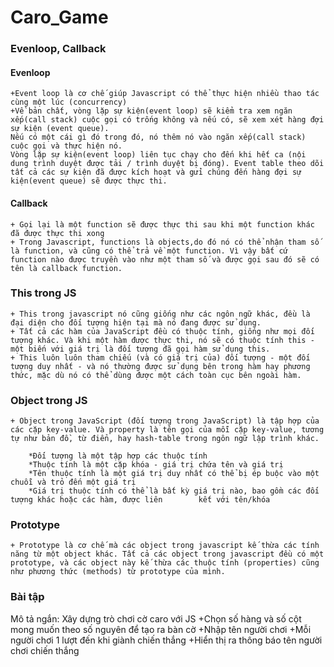 # Caro_Game

### Evenloop, Callback
#### Evenloop
	+Event loop là cơ chế giúp Javascript có thể thực hiện nhiều thao tác cùng một lúc (concurrency)
	+Về bản chất, vòng lặp sự kiện(event loop) sẽ kiểm tra xem ngăn xếp(call stack) cuộc gọi có trống không và nếu có, sẽ xem xét hàng đợi sự kiện (event queue).
	Nếu có một cái gì đó trong đó, nó thêm nó vào ngăn xếp(call stack) cuộc gọi và thực hiện nó. 
	Vòng lặp sự kiện(event loop) liên tục chạy cho đến khi hết ca (nội dung trình duyệt được tải / trình duyệt bị đóng). Event table theo dõi tất cả các sự kiện đã được kích hoạt và gửi chúng đến hàng đợi sự kiện(event queue) sẽ được thực thi. 

#### Callback
	+ Gọi lại là một function sẽ được thực thi sau khi một function khác đã được thực thi xong 
	+ Trong Javascript, functions là objects,do đó nó có thể nhận tham số là function, và cũng có thể trả về một function. Vì vậy bất cứ function nào được truyền vào như một tham số và được gọi sau đó sẽ có tên là callback function.

### This trong JS
	+ This trong javascript nó cũng giống như các ngôn ngữ khác, đều là đại diện cho đối tượng hiện tại mà nó đang được sử dụng.
	+ Tất cả các hàm của JavaScript đều có thuộc tính, giống như mọi đối tượng khác. Và khi một hàm được thực thi, nó sẽ có thuộc tính this - một biến với giá trị là đối tượng đã gọi hàm sử dụng this.
	+ This luôn luôn tham chiếu (và có giá trị của) đối tượng - một đối tượng duy nhất - và nó thường được sử dụng bên trong hàm hay phương thức, mặc dù nó có thể dùng được một cách toàn cục bên ngoài hàm.

### Object trong JS
	+ Object trong JavaScript (đối tượng trong JavaScript) là tập hợp của các cặp key-value. Và property là tên gọi của mỗi cặp key-value, tương tự như bản đồ, từ điển, hay hash-table trong ngôn ngữ lập trình khác.

		*Đối tượng là một tập hợp các thuộc tính
		*Thuộc tính là một cặp khóa - giá trị chứa tên và giá trị
		*Tên thuộc tính là một giá trị duy nhất có thể bị ép buộc vào một chuỗi và trỏ đến một giá trị
		*Giá trị thuộc tính có thể là bất kỳ giá trị nào, bao gồm các đối tượng khác hoặc các hàm, được liên 		kết với tên/khóa

### Prototype
	+ Prototype là cơ chế mà các object trong javascript kế thừa các tính năng từ một object khác. Tất cả các object trong javascript đều có một prototype, và các object này kế thừa các thuộc tính (properties) cũng như phương thức (methods) từ prototype của mình.


### Bài tập 
Mô tả ngắn:
	Xây dựng trò chơi cờ caro với JS
		+Chọn số hàng và số cột mong muốn theo số nguyên để tạo ra bàn cờ
		+Nhập tên người chơi
		+Mỗi người chơi 1 lượt đến khi giành chiến thắng
		+Hiển thị ra thông báo tên người chơi chiến thắng
